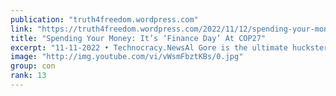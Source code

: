 ```yaml
---
publication: "truth4freedom.wordpress.com"
link: "https://truth4freedom.wordpress.com/2022/11/12/spending-your-money-its-finance-day-at-cop27/"
title: "Spending Your Money: It’s ‘Finance Day’ At COP27"
excerpt: "11-11-2022 • Technocracy.NewsAl Gore is the ultimate huckster when pumping the UN delegates to climate action. In bunko terms, this is the practice of “shaking the money tree” to loose …"
image: "http://img.youtube.com/vi/vWsmFbztKBs/0.jpg"
group: con
rank: 13
---
```

